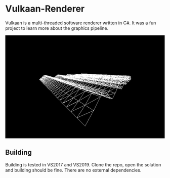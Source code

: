 # Vulkaan-Renderer

Vulkaan is a multi-threaded software renderer written in C#. It was a fun project to learn more about the graphics pipeline.

![Alt text](example.gif?raw=true "Title")

## Building
Building is tested in VS2017 and VS2019. Clone the repo, open the solution and building should be fine. There are no external dependencies.
